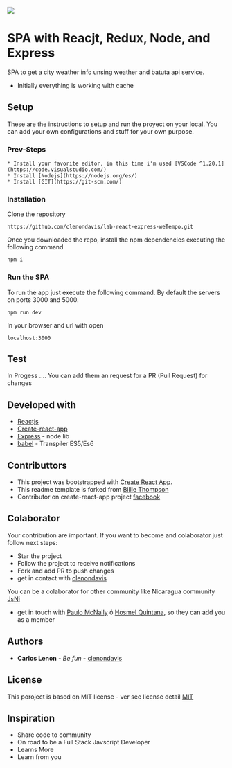 ![](https://cdn-images-1.medium.com/max/1600/1*-NOQtyJAGQ1RNC3iVt_thA.png)

# SPA with Reacjt, Redux, Node, and Express

SPA to get a city weather info unsing weather and batuta api service.
* Initially everything is working with cache

## Setup

These are the instructions to setup and run the proyect on your local. You can add your own configurations and stuff for your own purpose.

### Prev-Steps

```
* Install your favorite editor, in this time i'm used [VSCode ^1.20.1](https://code.visualstudio.com/)
* Install [Nodejs](https://nodejs.org/es/)
* Install [GIT](https://git-scm.com/)
```

### Installation

Clone the repository

```
https://github.com/clenondavis/lab-react-express-weTempo.git
```
Once you downloaded the repo, install the npm dependencies executing the following command

```
npm i
```

### Run the SPA

To run the app just execute the following command. By default the servers on ports 3000 and 5000.

```
npm run dev
```

In your browser and url with open 

```
localhost:3000
```

## Test

In Progess .... You can add them an request for a PR (Pull Request) for changes


## Developed with

* [Reactjs](https://reactjs.org/docs/getting-started.html)
* [Create-react-app](https://github.com/facebook/create-react-app)
* [Express](http://expressjs.com/es/starter/installing.html) - node lib
* [babel](https://babeljs.io/) - Transpiler ES5/Es6


## Contributtors

* This project was bootstrapped with [Create React App](https://github.com/facebookincubator/create-react-app).
* This readme template is forked from [Billie Thompson](https://gist.github.com/PurpleBooth)
* Contributor on create-react-app project [facebook](https://github.com/facebook)


## Colaborator

Your contribution are important. If you want to become and colaborator just follow next steps:
* Star the project
* Follow the project to receive notifications
* Fork and add PR to push changes
* get in contact with [clenondavis](https://github.com/clenondavis)

You can be a colaborator for other community like Nicaragua community [JsNi](https://github.com/js-ni)
* get in touch with [Paulo McNally](https://github.com/paulomcnally) ó [Hosmel Quintana](https://github.com/hosmelq), so they can add you as a member


## Authors

* **Carlos Lenon** - *Be fun* - [clenondavis](https://github.com/clenondavis)

## License

This poroject is based on MIT license - ver see license detail [MIT](https://github.com/clenondavis/lab-react-express-weTempo/blob/master/LICENSE)

## Inspiration

* Share code to community
* On road to be a Full Stack Javscript Developer
* Learns More
* Learn from you

